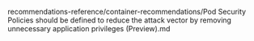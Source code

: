 recommendations-reference/container-recommendations/Pod Security Policies should be defined to reduce the attack vector by removing unnecessary application privileges (Preview).md
